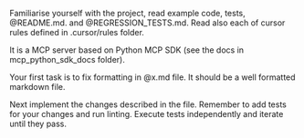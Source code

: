 Familiarise yourself with the project, read example code, tests, @README.md. and @REGRESSION_TESTS.md. Read also each of cursor rules defined in .cursor/rules folder.

It is a MCP server based on Python MCP SDK (see the docs in mcp_python_sdk_docs folder).

Your first task is to fix formatting in @x.md file. It should be a well formatted markdown file.

Next implement the changes described in the file. Remember to add tests for your changes and run linting. Execute tests independently and iterate until they pass.





